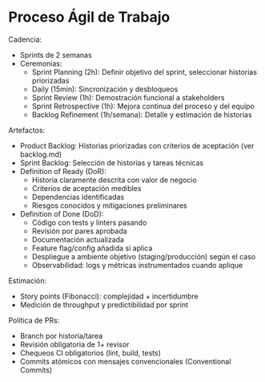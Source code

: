 # Proceso Ágil de Trabajo

Cadencia:
- Sprints de 2 semanas
- Ceremonias:
  - Sprint Planning (2h): Definir objetivo del sprint, seleccionar historias priorizadas
  - Daily (15min): Sincronización y desbloqueos
  - Sprint Review (1h): Demostración funcional a stakeholders
  - Sprint Retrospective (1h): Mejora continua del proceso y del equipo
  - Backlog Refinement (1h/semana): Detalle y estimación de historias

Artefactos:
- Product Backlog: Historias priorizadas con criterios de aceptación (ver backlog.md)
- Sprint Backlog: Selección de historias y tareas técnicas
- Definition of Ready (DoR):
  - Historia claramente descrita con valor de negocio
  - Criterios de aceptación medibles
  - Dependencias identificadas
  - Riesgos conocidos y mitigaciones preliminares
- Definition of Done (DoD):
  - Código con tests y linters pasando
  - Revisión por pares aprobada
  - Documentación actualizada
  - Feature flag/config añadida si aplica
  - Despliegue a ambiente objetivo (staging/producción) según el caso
  - Observabilidad: logs y métricas instrumentados cuando aplique

Estimación:
- Story points (Fibonacci): complejidad + incertidumbre
- Medición de throughput y predictibilidad por sprint

Política de PRs:
- Branch por historia/tarea
- Revisión obligatoria de 1+ revisor
- Chequeos CI obligatorios (lint, build, tests)
- Commits atómicos con mensajes convencionales (Conventional Commits)